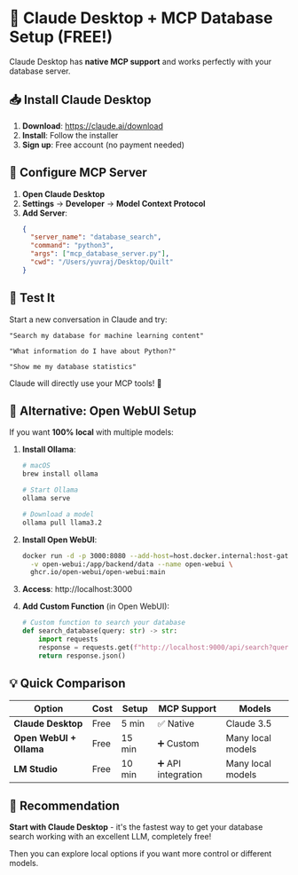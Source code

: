 # 🚀 Claude Desktop + MCP Database Setup (FREE!)

Claude Desktop has **native MCP support** and works perfectly with your database server.

## 📥 Install Claude Desktop

1. **Download**: https://claude.ai/download
2. **Install**: Follow the installer
3. **Sign up**: Free account (no payment needed)

## 🔧 Configure MCP Server

1. **Open Claude Desktop**
2. **Settings** → **Developer** → **Model Context Protocol**
3. **Add Server**:
   ```json
   {
     "server_name": "database_search",
     "command": "python3",
     "args": ["mcp_database_server.py"],
     "cwd": "/Users/yuvraj/Desktop/Quilt"
   }
   ```

## 🧪 Test It

Start a new conversation in Claude and try:

```
"Search my database for machine learning content"
```

```
"What information do I have about Python?"
```

```
"Show me my database statistics"
```

Claude will directly use your MCP tools! 🎉

## 🔧 Alternative: Open WebUI Setup

If you want **100% local** with multiple models:

1. **Install Ollama**:
   ```bash
   # macOS
   brew install ollama
   
   # Start Ollama
   ollama serve
   
   # Download a model
   ollama pull llama3.2
   ```

2. **Install Open WebUI**:
   ```bash
   docker run -d -p 3000:8080 --add-host=host.docker.internal:host-gateway \
     -v open-webui:/app/backend/data --name open-webui \
     ghcr.io/open-webui/open-webui:main
   ```

3. **Access**: http://localhost:3000

4. **Add Custom Function** (in Open WebUI):
   ```python
   # Custom function to search your database
   def search_database(query: str) -> str:
       import requests
       response = requests.get(f"http://localhost:9000/api/search?query={query}")
       return response.json()
   ```

## 💡 Quick Comparison

| Option | Cost | Setup | MCP Support | Models |
|--------|------|-------|-------------|---------|
| **Claude Desktop** | Free | 5 min | ✅ Native | Claude 3.5 |
| **Open WebUI + Ollama** | Free | 15 min | ➕ Custom | Many local models |
| **LM Studio** | Free | 10 min | ➕ API integration | Many local models |

## 🎯 Recommendation

**Start with Claude Desktop** - it's the fastest way to get your database search working with an excellent LLM, completely free!

Then you can explore local options if you want more control or different models.
